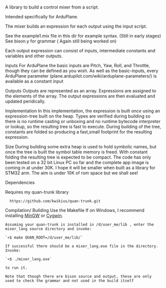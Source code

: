 A library to build a control mixer from a script.

Intended specifically for ArduPlane.

The mixer builds an expression for each output using the input script.

See the example1.mix file in this dir for example syntax. (Still in early stages)
See bison.y for grammar ( Again still being worked on)

Each output expression can consist of inputs, intermediate constants and variables and other outputs.

Inputs
   For ArduPlane the basic inputs are Pitch, Yaw, Roll, and Throttle, though
   they can be defined as you wish.
   As well as the basic-inputs, every ArduPlane parameter (plane.ardupilot.com/wiki/arduplane-parameters/)
   is available as a constant input

Outputs
   Outputs are represented as an array. Expressions are assigned to the elements of the array.
   The output expressions are then evaluated and updated peridically.

Implementation
   In this implementation, the expression is built *once* using an expression-tree built on the heap. 
   Types are verified during building so there is no runtime casting or unboxing and no runtime
   bytecode interpreter or lookup, so the resulting tree is fast to execute. 
   During building of the tree, constants are folded so producing a fast,small footprint for the resulting expression.
  
Size 
   During building some extra heap is used to hold symbolic names, but once the tree is built the symbol table memory is freed.
   With constant folding the resulting tree is expected to be compact.
   The code has only been tested on a 32 bit Linux PC so far and the complete app image is coming in at under 30K.
   I hope it will be smaller when built as a library for STM32 arm. The aim is under 10K of rom space but we shall see!

Dependencies

   Requires my quan-trunk library

      https://github.com/kwikius/quan-trunk.git

Compilation/ Building
    Use the Makefile
    If on Windows, I recommend installing [MinGW](www.mingw.org) or [Cygwin](https://www.cygwin.com).

    Assuming your quan-trunk is installed in /d/user_me/lib , enter the mixer_lang source directory and invoke:

    `<$ make QUAN_ROOT=/d/user_me/lib/`

    If successful there should be a mixer_lang.exe file in the directory. Invoke:

    `<$ ./mixer_lang.exe`  

    to run it.
     
    Note that though there are bison source and output, these are only used to check the grammar and not used in the build itself
